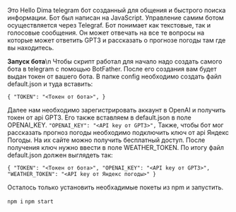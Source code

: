 Это Hello Dima telegram бот созданный для общения и быстрого поиска информации. Бот был написан на JavaScript. Управление самим ботом осуществляется через Telegraf.
Бот понимает как текстовые, так и голосовые сообщения. Он может отвечать на все те вопросы на которые может ответить GPT3 и рассказать о прогнозе погоды там где вы находитесь.


**Запуск бота**\n
Чтобы скрипт работал для начало надо создать самого бота в telegram с помощью BotFather. После его создания вам будет выдан токен от вашего бота.
В папке config необходимо создать файл default.json и туда вставить:

`{
    "TOKEN": "<Токен от бота>",
}`

Далее нам необходимо зарегистрировать аккаунт в OpenAI и получить токен от api GPT3.
Его также вставляем в default.json в поле OPENAI_KEY.
`"OPENAI_KEY": "<API key от GPT3>",`
Также, чтобы бот мог рассказать прогноз погоды необходимо подключить ключ от api Яндекс Погоды. На их сайте можно получить бесплатный доступ. После получения ключ нужно ввести в поле WEATHER_TOKEN.
По итогу файл default.json должен выглядеть так:

`{
    "TOKEN": "<Токен от бота>",
    "OPENAI_KEY": "<API key от GPT3>",
    "WEATHER_TOKEN": "<API key от Яндекс погоды>"
}`

Осталось только установить необхадимые покеты из npm и запустить.

`npm i`
`npm start`
